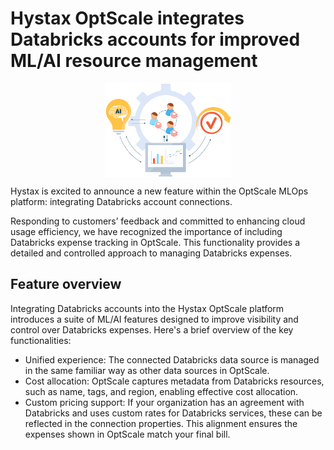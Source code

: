 # Hystax OptScale integrates Databricks accounts for improved ML/AI resource management
<p align="center">
<img src="documentation/images/Databricks-support.png" width="40%" align="middle">
</p>
Hystax is excited to announce a new feature within the OptScale MLOps platform: integrating Databricks account connections.
<br>

Responding to customers’ feedback and committed to enhancing cloud usage efficiency, we have recognized the importance of including Databricks expense tracking in OptScale. This functionality provides a detailed and controlled approach to managing Databricks expenses.
## Feature overview
Integrating Databricks accounts into the Hystax OptScale platform introduces a suite of ML/AI features designed to improve visibility and control over Databricks expenses. Here's a brief overview of the key functionalities:

- Unified experience: The connected Databricks data source is managed in the same familiar way as other data sources in OptScale.
- Cost allocation: OptScale captures metadata from Databricks resources, such as name, tags, and region, enabling effective cost allocation.
- Custom pricing support: If your organization has an agreement with Databricks and uses custom rates for Databricks services, these can be reflected in the connection properties. This alignment ensures the expenses shown in OptScale match your final bill.
